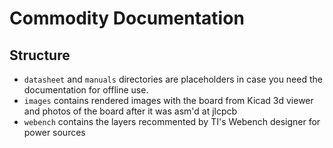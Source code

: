 # Commodity Documentation

## Structure

  - `datasheet` and `manuals`  directories are placeholders in case you need the documentation for offline use.
  - `images` contains rendered images with the board from Kicad 3d viewer and photos of the board after it was asm'd at jlcpcb
  - `webench` contains the layers recommented by TI's Webench designer for power sources
